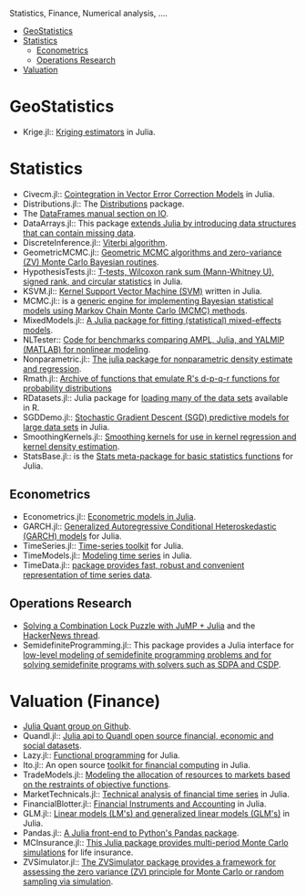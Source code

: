 Statistics, Finance, Numerical analysis, ....

* [GeoStatistics](#geostatistics)
* [Statistics](#statistics)
    * [Econometrics](#econometrics) 
    * [Operations Research](#operations-research)
* [Valuation](#valuation)


# GeoStatistics 
* Krige.jl:: [Kriging estimators](https://github.com/njwilson23/Krige.jl) in Julia.


# Statistics
* Civecm.jl:: [Cointegration in Vector Error Correction Models](https://github.com/andreasnoackjensen/Civecm.jl) in Julia.
* Distributions.jl:: The [Distributions](http://juliastats.github.io/Distributions.jl/index.html) package.
* The [DataFrames manual section on IO](http://juliastats.github.io/DataFrames.jl/io.html).
* DataArrays.jl:: This package [extends Julia by introducing data structures that can contain missing data](https://github.com/JuliaStats/DataArrays.jl).
* DiscreteInference.jl:: [Viterbi algorithm](https://github.com/lindahua/DiscreteInference.jl).
* GeometricMCMC.jl:: [Geometric MCMC algorithms and zero-variance (ZV) Monte Carlo Bayesian routines](https://github.com/scidom/GeometricMCMC.jl).
* HypothesisTests.jl:: [T-tests, Wilcoxon rank sum (Mann-Whitney U), signed rank, and circular statistics](https://github.com/simonster/HypothesisTests.jl) in Julia.
* KSVM.jl:: [Kernel Support Vector Machine (SVM)](https://github.com/remusao/KSVM.jl) written in Julia.
* MCMC.jl:: is a [generic engine for implementing Bayesian statistical models using Markov Chain Monte Carlo (MCMC) methods](https://github.com/JuliaStats/MCMC.jl). 
* MixedModels.jl:: [A Julia package for fitting (statistical) mixed-effects models](https://github.com/dmbates/MixedModels.jl).
* NLTester:: [Code for benchmarks comparing AMPL, Julia, and YALMIP (MATLAB) for nonlinear modeling](https://github.com/IainNZ/NLTester).
* Nonparametric.jl:: [The julia package for nonparametric density estimate and regression](https://github.com/panlanfeng/Nonparametric.jl).
* Rmath.jl:: [Archive of functions that emulate R's d-p-q-r functions for probability distributions](https://github.com/dmbates/Rmath.jl)
* RDatasets.jl:: Julia package for [loading many of the data sets](https://github.com/johnmyleswhite/RDatasets.jl) available in R.
* SGDDemo.jl:: [Stochastic Gradient Descent (SGD) predictive models for large data sets](https://github.com/johnmyleswhite/SGDDemo.jl) in Julia.
* SmoothingKernels.jl:: [Smoothing kernels for use in kernel regression and kernel density estimation](https://github.com/johnmyleswhite/SmoothingKernels.jl).
* StatsBase.jl:: is the [Stats meta-package for basic statistics functions](https://github.com/JuliaStats/StatsBase.jl) for Julia.


## Econometrics 
* Econometrics.jl:: [Econometric models in Julia](https://github.com/cgroll/Econometrics.jl).
* GARCH.jl:: [Generalized Autoregressive Conditional Heteroskedastic (GARCH) models](https://github.com/AndreyKolev/GARCH.jl) for Julia.
* TimeSeries.jl:: [Time-series toolkit](https://github.com/JuliaStats/TimeSeries.jl) for Julia.
* TimeModels.jl:: [Modeling time series](https://github.com/JuliaStats/TimeModels.jl) in Julia.
* TimeData.jl:: [package provides fast, robust and convenient representation of time series data](https://github.com/cgroll/TimeData.jl).


## Operations Research 
* [Solving a Combination Lock Puzzle with JuMP + Julia](http://iaindunning.com/2013/combination-locks.html) and the [HackerNews thread](https://news.ycombinator.com/item?id=6425160).
* SemidefiniteProgramming.jl:: This package provides a Julia interface for [low-level modeling of semidefinite programming problems and for solving semidefinite programs with solvers such as SDPA and CSDP](https://github.com/daviddelaat/SemidefiniteProgramming.jl).


# Valuation (Finance)
* [Julia Quant group on Github](https://github.com/JuliaQuant).
* Quandl.jl:: [Julia api to Quandl open source financial, economic and social datasets](https://github.com/milktrader/Quandl.jl).
* Lazy.jl:: [Functional programming](https://github.com/one-more-minute/Lazy.jl) for Julia.
* Ito.jl:: An open source [toolkit for financial computing](https://github.com/aviks/Ito.jl) in Julia.
* TradeModels.jl:: [Modeling the allocation of resources to markets based on the restraints of objective functions](https://github.com/JuliaQuant/TradeModels.jl).
* MarketTechnicals.jl:: [Technical analysis of financial time series](https://github.com/JuliaQuant/MarketTechnicals.jl) in Julia.
* FinancialBlotter.jl:: [Financial Instruments and Accounting](https://github.com/JuliaQuant/FinancialBlotter.jl) in Julia.
* GLM.jl:: [Linear models (LM's) and generalized linear models (GLM's)](https://github.com/JuliaStats/GLM.jl) in Julia.
* Pandas.jl:: [A Julia front-end to Python's Pandas package](https://github.com/malmaud/Pandas.jl).
* MCInsurance.jl:: [This Julia package provides multi-period Monte Carlo simulations](https://github.com/mkriele/MCInsurance.jl) for life insurance.
* ZVSimulator.jl:: [The ZVSimulator package provides a framework for assessing the zero variance (ZV) principle for Monte Carlo or random sampling via simulation](https://github.com/scidom/ZVSimulator.jl).


